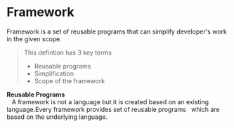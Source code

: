 # Framework
Framework is a set of reusable programs that can simplify developer's work in the given scope.
> This defintion has 3 key terms
>  
>  - Reusable programs
>  - Simplification
>  - Scope of the framework



**Reusable Programs**  
    &nbsp;&nbsp;&nbsp;A framework is not a language but it is created based on an existing language.Every framework provides set of reusable programs  &nbsp;&nbsp;which are based on the underlying language.







